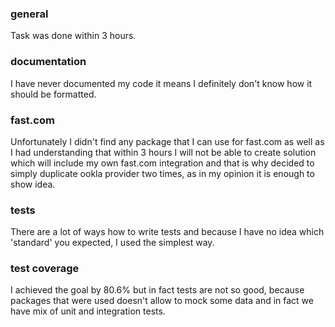 ### general
Task was done within 3 hours.

### documentation
I have never documented my code it means I definitely don't know how it should be formatted.

### fast.com
Unfortunately I didn't find any package that I can use for fast.com as well as I had understanding that within 3 hours I will not be able to create solution which will include my own fast.com integration and that is why decided to simply duplicate ookla provider two times, as in my opinion it is enough to show idea.

### tests
There are a lot of ways how to write tests and because I have no idea which 'standard' you expected, I used the simplest way.

### test coverage
I achieved the goal by 80.6% but in fact tests are not so good, because packages that were used doesn't allow to mock some data and in fact we have mix of unit and integration tests.
